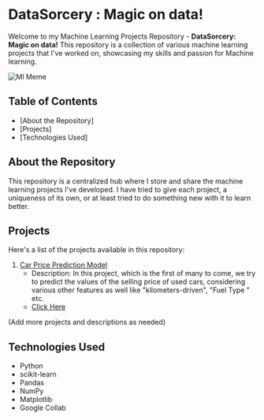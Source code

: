 # DataSorcery : Magic on data! 

Welcome to my Machine Learning Projects Repository -  **DataSorcery: Magic on data!** This repository is a collection of various machine learning projects that I've worked on, showcasing my skills and passion for Machine learning.

![Ml Meme](https://global-uploads.webflow.com/5ef788f07804fb7d78a4127a/624571475de6af1e77780851_0AhtsBOtJyGy5oUwGyF828KYzUjHU50749kL4hhxxeJcQ3VzqfJKMmeb9fMKMNkBkFwkbVWH4gJI4IZz9tnRPlgpZ4BjZPUPaoaMDxH7iGOJAeqZgm4yd_J0XcoSfjE4j-1mskuJ.png)

## Table of Contents

- [About the Repository]
- [Projects]
- [Technologies Used]


## About the Repository

This repository is a centralized hub where I store and share the machine learning projects I've developed. I have tried to give each project, a uniqueness of its own, or at least tried to do something new with it to learn better. 
## Projects

Here's a list of the projects available in this repository:

1. [Car Price Prediction Model](https://github.com/atharv1707/MachineLearningProjects/blob/main/Car_price_prediction.ipynb)
   - Description: In this project, which is the first of many to come, we try to predict the values of the selling price of used cars, considering various other features as well like "kilometers-driven", "Fuel Type " etc. 
   - [Click Here ]([project1/](https://github.com/atharv1707/MachineLearningProjects/blob/main/Car_price_prediction.ipynb))

(Add more projects and descriptions as needed)

## Technologies Used

- Python
- scikit-learn
- Pandas
- NumPy
- Matplotlib
- Google Collab
  


